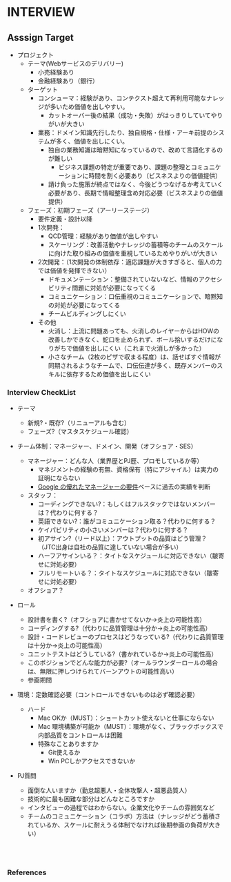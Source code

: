 # INTERVIEW

## Asssign Target
- プロジェクト
  - テーマ(Webサービスのデリバリー) 
    - 小売経験あり
    - 金融経験あり（銀行）
  - ターゲット
    - コンシューマ：経験があり、コンテクスト超えて再利用可能なナレッジが多いため価値を出しやすい。
      - カットオーバー後の結果（成功・失敗）がはっきりしていてやりがいが大きい
    - 業務：ドメイン知識先行したり、独自規格・仕様・アーキ前提のシステムが多く、価値を出しにくい。
      - 独自の業務知識は暗黙知になっているので、改めて言語化するのが難しい
        - ビジネス課題の特定が重要であり、課題の整理とコミュニケーションに時間を割く必要あり（ビスネスよりの価値提供）
      - 請け負った施策が終点ではなく、今後どうつなげるか考えていく必要があり、長期で情報整理含め対応必要（ビスネスよりの価値提供）
  - フェーズ：初期フェーズ（アーリーステージ）
    - 要件定義・設計以降
    - 1次開発：
      - QCD管理：経験があり価値が出しやすい
      - スケーリング：改善活動やナレッジの蓄積等のチームのスケールに向けた取り組みの価値を重視しているためやりがいが大きい
    - 2次開発：（1次開発の体制依存：適応課題が大きすぎると、個人の力では価値を発揮できない）
      - ドキュメンテーション：整備されていないなど、情報のアクセシビリティ問題に対処が必要になってくる
      - コミュニケーション：口伝重視のコミュニケーションで、暗黙知の対処が必要になってくる
      - チームビルディングしにくい
    - その他
      - 火消し：上流に問題あっても、火消しのレイヤーからはHOWの改善しかできなく、蛇口を止められず、ボール拾いするだけになりがちで価値を出しにくい（これまで火消しが多かった）
      - 小さなチーム（2枚のピザで収まる程度）は、話せばすぐ情報が同期されるようなチームで、口伝伝達が多く、既存メンバーのスキルに依存するため価値を出しにくい

### Interview CheckList
- テーマ
  - 新規?・既存?（リニューアルも含む）
  - フェーズ?（マスタスケジュール確認）
- チーム体制：マネージャー、ドメイン、開発（オフショア・SES）
  - マネージャー：どんな人（業界歴とPJ歴、プロモしているか等）
    - マネジメントの経験の有無、資格保有（特にアジャイル）は実力の証明にならない
    - [Google の優れたマネージャーの要件](https://rework.withgoogle.com/jp/guides/managers-identify-what-makes-a-great-manager/#learn-about-googles-manager-research)ベースに過去の実績を判断
  - スタッフ：
    - コーディングできない?：もしくはフルスタックではないメンバーは？代わりに何する？
    - 英語できない?：誰がコミュニケーション取る？代わりに何する？
    - ケイパビリティの小さいメンバーは？代わりに何する？
    - 初アサイン?（リード以上）：アウトプットの品質はどう管理？（JTC出身は自社の品質に達していない場合が多い）
    - ハーフアサインいる？：タイトなスケジュールに対応できない（皺寄せに対処必要）
    - フルリモートいる？：タイトなスケジュールに対応できない（皺寄せに対処必要）
  - オフショア？
- ロール
  - 設計書を書く?（オフショアに書かせてないか→炎上の可能性高）
  - コーディングする?（代わりに品質管理は十分か→炎上の可能性高）
  - 設計・コードレビューのプロセスはどうなっている?（代わりに品質管理は十分か→炎上の可能性高）
  - ユニットテストはどうしている?（書かれているか→炎上の可能性高）
  - このポジションでどんな能力が必要?（オールラウンダーロールの場合は、無限に押しつけられてバーンアウトの可能性高い）
  - 参画期間
- 環境：定数確認必要（コントロールできないものは必ず確認必要）
  - ハード
    - Mac OKか（MUST）：ショートカット使えないと仕事にならない
    - Mac 環境構築が可能か（MUST）：環境がなく、ブラックボックスで内部品質をコントロールは困難
    - 特殊なことありますか
      - Git使えるか
      - Win PCしかアクセスできないか

- PJ質問
  - 面倒な人いますか（勤怠超悪人・全体攻撃人・超悪品質人）
  - 技術的に最も困難な部分はどんなところですか
  - インタビューの過程ではわからない。企業文化やチームの雰囲気など
  - チームのコミュニケーション（コラボ）方法は（ナレッジがどう蓄積されているか、スケールに耐えうる体制でなければ後期参画の負荷が大きい）

<br><br>
### References
